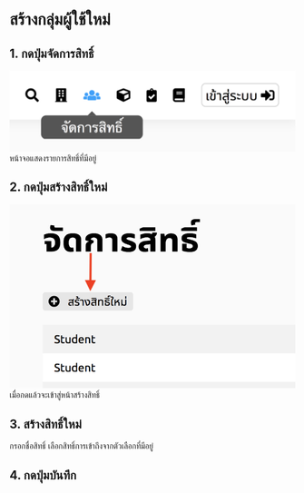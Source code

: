 # สร้างกลุ่มผู้ใช้ใหม่
## 1. กดปุ่มจัดการสิทธิ์
![](../img/navigation-bar/permission-button.png)
 หน้าจอแสดงรายการสิทธิ์ที่มีอยู่
 
## 2. กดปุ่มสร้างสิทธิ์ใหม่
![](../img/manage-role-permission/add-role-button.png)
 เมื่อกดแล้วจะเข้าสู่หน้าสร้างสิทธิ์

## 3. สร้างสิทธิ์ใหม่
 กรอกชื่อสิทธิ์ เลือกสิทธิ์การเข้าถึงจากตัวเลือกที่มีอยู่

## 4. กดปุ่มบันทึก
